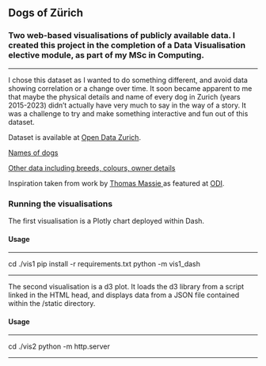 Dogs of Zürich
---
### Two web-based visualisations of publicly available data. I created this project in the completion of a Data Visualisation elective module, as part of my MSc in Computing.
---
I chose this dataset as I wanted to do something different, and avoid data showing correlation or a change over time. 
It soon became apparent to me that maybe the physical details and name of every dog in Zurich (years 2015-2023) didn’t actually have very much to say in the way of a story. It was a challenge to try and make something interactive and fun out of this dataset. 

  
Dataset is available at [Open Data Zurich](https://data.stadt-zuerich.ch/). 

[Names of dogs](https://data.stadt-zuerich.ch/dataset/sid_stapo_hundenamen_od1002)

[Other data including breeds, colours, owner details](https://data.stadt-zuerich.ch/dataset/sid_stapo_hundebestand_od1001)

 
Inspiration taken from work by <a href="https://public.tableau.com/app/profile/thomas.massie">Thomas Massie </a> as featured at <a href="https://theodi.org/article/the-open-data-olympics-seven-weird-and-wonderful-open-datasets/">ODI</a>.

### Running the visualisations
The first visualisation is a Plotly chart deployed within Dash.
#### Usage
---

cd ./vis1 
pip install -r requirements.txt
python -m vis1_dash

---
The second visualisation is a d3 plot.
It loads the d3 library from a script linked in the HTML head, and displays data from a JSON file contained within the /static directory. 

#### Usage
---

cd ./vis2
python -m http.server

---
